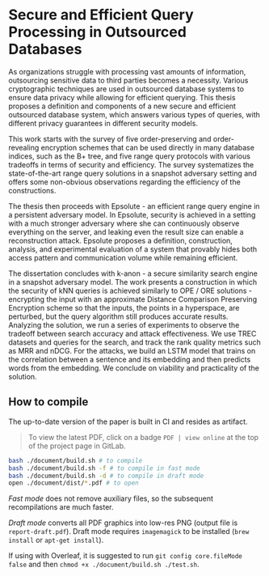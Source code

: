 # Secure and Efficient Query Processing in Outsourced Databases

As organizations struggle with processing vast amounts of information, outsourcing sensitive data to third parties becomes a necessity.
Various cryptographic techniques are used in outsourced database systems to ensure data privacy while allowing for efficient querying.
This thesis proposes a definition and components of a new secure and efficient outsourced database system, which answers various types of queries, with different privacy guarantees in different security models.

This work starts with the survey of five order-preserving and order-revealing encryption schemes that can be used directly in many database indices, such as the B+ tree, and five range query protocols with various tradeoffs in terms of security and efficiency.
The survey systematizes the state-of-the-art range query solutions in a snapshot adversary setting and offers some non-obvious observations regarding the efficiency of the constructions.

The thesis then proceeds with Epsolute - an efficient range query engine in a persistent adversary model.
In Epsolute, security is achieved in a setting with a much stronger adversary where she can continuously observe everything on the server, and leaking even the result size can enable a reconstruction attack.
Epsolute proposes a definition, construction, analysis, and experimental evaluation of a system that provably hides both access pattern and communication volume while remaining efficient.

The dissertation concludes with k-anon - a secure similarity search engine in a snapshot adversary model.
The work presents a construction in which the security of kNN queries is achieved similarly to OPE / ORE solutions - encrypting the input with an approximate Distance Comparison Preserving Encryption scheme so that the inputs, the points in a hyperspace, are perturbed, but the query algorithm still produces accurate results.
Analyzing the solution, we run a series of experiments to observe the tradeoff between search accuracy and attack effectiveness.
We use TREC datasets and queries for the search, and track the rank quality metrics such as MRR and nDCG.
For the attacks, we build an LSTM model that trains on the correlation between a sentence and its embedding and then predicts words from the embedding.
We conclude on viability and practicality of the solution.

## How to compile

The up-to-date version of the paper is built in CI and resides as artifact.

> To view the latest PDF, click on a badge `PDF | view online` at the top of the project page in GitLab.

```bash
bash ./document/build.sh # to compile
bash ./document/build.sh -f # to compile in fast mode
bash ./document/build.sh -d # to compile in draft mode
open ./document/dist/*.pdf # to open
```

*Fast mode* does not remove auxiliary files, so the subsequent recompilations are much faster.

*Draft mode* converts all PDF graphics into low-res PNG (output file is `report-draft.pdf`).
Draft mode requires `imagemagick` to be installed (`brew install` or `apt-get install`).

If using with Overleaf, it is suggested to run `git config core.fileMode false` and then `chmod +x ./document/build.sh ./test.sh`.

<!-- `./document/build.sh -f && rm  -rf ./arxiv arxiv.zip && mkdir arxiv && cp -r ./document/* ./arxiv && cp ./document/dist/* ./arxiv && zip -r arxiv.zip arxiv` -->
